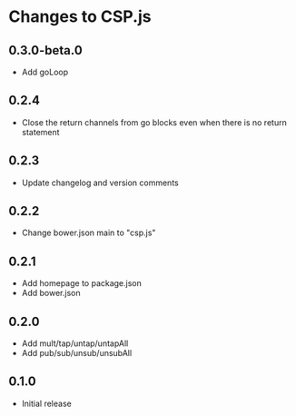 # Changes to CSP.js

## 0.3.0-beta.0

- Add goLoop

## 0.2.4

- Close the return channels from go blocks even when there is no return statement

## 0.2.3

- Update changelog and version comments

## 0.2.2

- Change bower.json main to "csp.js"

## 0.2.1

- Add homepage to package.json
- Add bower.json

## 0.2.0

- Add mult/tap/untap/untapAll
- Add pub/sub/unsub/unsubAll

## 0.1.0

- Initial release
